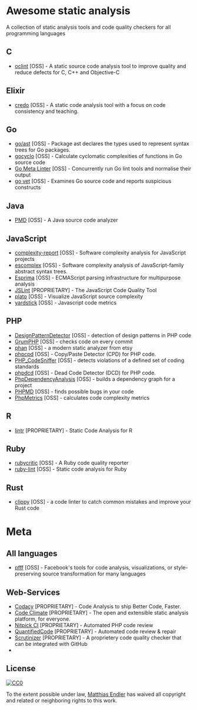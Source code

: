 # Awesome static analysis

A collection of static analysis tools and code quality checkers for all programming languages

## C

* [oclint](https://github.com/oclint/oclint) [OSS] - A static source code analysis tool to improve quality and reduce defects for C, C++ and Objective-C

## Elixir

* [credo](https://github.com/rrrene/credo) [OSS] -  A static code analysis tool with a focus on code consistency and teaching. 

## Go

* [go/ast](https://golang.org/pkg/go/ast/) [OSS] - Package ast declares the types used to represent syntax trees for Go packages.
* [gocyclo](https://github.com/fzipp/gocyclo) [OSS] - Calculate cyclomatic complexities of functions in Go source code
* [Go Meta Linter](https://github.com/alecthomas/gometalinter) [OSS] - Concurrently run Go lint tools and normalise their output
* [go vet](https://godoc.org/golang.org/x/tools/cmd/vet) [OSS] - Examines Go source code and reports suspicious constructs

## Java

* [PMD](https://pmd.github.io/) [OSS] - A Java source code analyzer

## JavaScript

* [complexity-report](https://github.com/jared-stilwell/complexity-report) [OSS] - Software complexity analysis for JavaScript projects
* [escomplex](https://github.com/jared-stilwell/escomplex) [OSS] - Software complexity analysis of JavaScript-family abstract syntax trees.
* [Esprima](https://github.com/jquery/esprima) [OSS] - ECMAScript parsing infrastructure for multipurpose analysis
* [JSLint](https://github.com/douglascrockford/JSLint) [PROPRIETARY] - The JavaScript Code Quality Tool
* [plato](https://github.com/es-analysis/plato) [OSS] - Visualize JavaScript source complexity
* [yardstick](https://github.com/calmh/yardstick) [OSS] - Javascript code metrics

## PHP

* [DesignPatternDetector](https://github.com/Halleck45/DesignPatternDetector) [OSS] - detection of design patterns in PHP code 
* [GrumPHP](https://github.com/phpro/grumphp) [OSS] - checks code on every commit
* [phan](https://github.com/etsy/phan) [OSS] - a modern static analyzer from etsy
* [phpcpd](https://github.com/sebastianbergmann/phpcpd) [OSS] - Copy/Paste Detector (CPD) for PHP code. 
* [PHP_CodeSniffer](https://github.com/squizlabs/PHP_CodeSniffer) [OSS] - detects violations of a defined set of coding standards
* [phpdcd](https://github.com/sebastianbergmann/phpdcd) [OSS] - Dead Code Detector (DCD) for PHP code. 
* [PhpDependencyAnalysis](https://github.com/mamuz/PhpDependencyAnalysis) [OSS] - builds a dependency graph for a project
* [PHPMD](http://phpmd.org/) [OSS] - finds possible bugs in your code
* [PhpMetrics](https://github.com/Halleck45/PhpMetrics) [OSS] - calculates code complexity metrics

## R

* [lintr](https://github.com/jimhester/lintr) [PROPRIETARY] - Static Code Analysis for R

## Ruby

* [rubycritic](https://github.com/whitesmith/rubycritic) [OSS] - A Ruby code quality reporter 
* [ruby-lint](https://github.com/YorickPeterse/ruby-lint) [OSS] - Static code analysis for Ruby

## Rust

* [clippy](https://github.com/Manishearth/rust-clippy) [OSS] - a code linter to catch common mistakes and improve your Rust code

# Meta

## All languages

* [pfff](https://github.com/facebook/pfff) [OSS] - Facebook's tools for code analysis, visualizations, or style-preserving source transformation for many languages

## Web-Services

* [Codacy](https://www.codacy.com/) [PROPRIETARY] - Code Analysis to ship Better Code, Faster.
* [Code Climate](https://codeclimate.com/) [PROPRIETARY] - The open and extensible static analysis platform, for everyone.
* [Nitpick CI](https://nitpick-ci.com) [PROPRIETARY] - Automated PHP code review
* [QuantifiedCode](https://www.quantifiedcode.com/) [PROPRIETARY] - Automated code review & repair
* [Scrutinizer](https://scrutinizer-ci.com/) [PROPRIETARY] - A proprietery code quality checker that can be integrated with GitHub
* 


## License

[![CC0](https://i.creativecommons.org/p/zero/1.0/88x31.png)](https://creativecommons.org/publicdomain/zero/1.0/)

To the extent possible under law, [Matthias Endler](http://matthias-endler.de) has waived all copyright and related or neighboring rights to this work.
